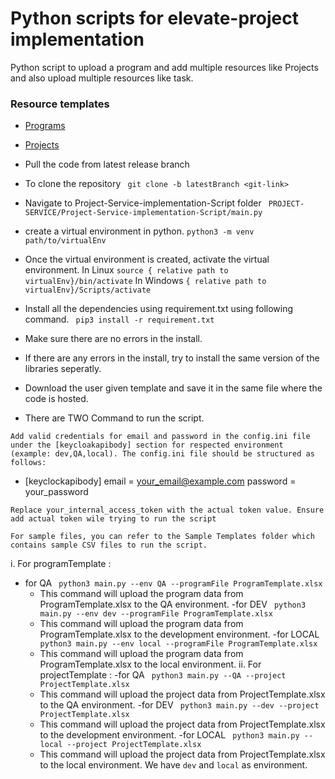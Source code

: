 # Python scripts for elevate-project implementation

Python script to upload a program and add multiple resources like Projects and also upload multiple resources like task.

### Resource templates
- [Programs](https://docs.google.com/spreadsheets/d/1mivwHzxrZyLHcM8ApOAeYIRLip-jJJXJ/edit?usp=sharing&ouid=113799545932705393937&rtpof=true&sd=true)
- [Projects](https://docs.google.com/spreadsheets/d/10STEIdqJuM03NzopGPHPcD74YBUE7IzMct5WfmvnwFM/edit?usp=sharing)


- Pull the code from latest release branch
- To clone the repository 
``` git clone -b latestBranch <git-link>```
- Navigate to Project-Service-implementation-Script folder 
``` PROJECT-SERVICE/Project-Service-implementation-Script/main.py```
- create a virtual environment in python.
``` python3 -m venv path/to/virtualEnv ```
- Once the virtual environment is created, activate the virtual environment.
In Linux
``` source { relative path to virtualEnv}/bin/activate ```
In Windows
``` { relative path to virtualEnv}/Scripts/activate ```
- Install all the dependencies using requirement.txt using following command. 
```  pip3 install -r requirement.txt ```
- Make sure there are no errors in the install.
- If there are any errors in the install, try to install the same version of the libraries seperatly.
- Download the user given template and save it in the same file where the code is hosted.
- There are TWO Command to run the script.

```Add valid credentials for email and password in the config.ini file under the [keycloakapibody] section for respected environment (example: dev,QA,local). The config.ini file should be structured as follows:```
- [keyclockapibody]
   email = your_email@example.com
   password = your_password

```Replace your_internal_access_token with the actual token value. Ensure add actual token wile trying to run the script```

```For sample files, you can refer to the Sample Templates folder which contains sample CSV files to run the script.```

i. For programTemplate : 
- for QA
```  python3 main.py --env QA --programFile ProgramTemplate.xlsx ```
   - This command will upload the program data from ProgramTemplate.xlsx to the QA environment.
-for DEV
```  python3 main.py --env dev --programFile ProgramTemplate.xlsx ```
   - This command will upload the program data from ProgramTemplate.xlsx to the development environment. 
-for LOCAL
```  python3 main.py --env local --programFile ProgramTemplate.xlsx ```
   - This command will upload the program data from ProgramTemplate.xlsx to the local environment.
ii. For projectTemplate :
-for QA
```  python3 main.py --QA --project ProjectTemplate.xlsx ```
   - This command will upload the project data from ProjectTemplate.xlsx to the QA environment. 
-for DEV
```  python3 main.py --dev --project ProjectTemplate.xlsx ```
   - This command will upload the project data from ProjectTemplate.xlsx to the development environment.
-for LOCAL
```  python3 main.py --local --project ProjectTemplate.xlsx ```
   - This command will upload the project data from ProjectTemplate.xlsx to the local environment.
We have ``` dev ``` and ``` local ``` as environment.
